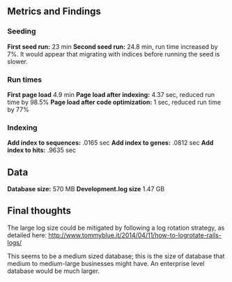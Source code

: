 ## Metrics and Findings

### Seeding
**First seed run:** 23 min
**Second seed run:** 24.8 min, run time increased by 7%. It would appear that migrating with indices before running the seed is slower.

### Run times
**First page load** 4.9 min
**Page load after indexing:** 4.37 sec, reduced run time by 98.5%
**Page load after code optimization:** 1 sec, reduced run time by 77%

### Indexing
**Add index to sequences:** .0165 sec
**Add index to genes:** .0812 sec
**Add index to hits:** .9635 sec

## Data
**Database size:** 570 MB
**Development.log size** 1.47 GB

## Final thoughts
The large log size could be mitigated by following a log rotation strategy, as detailed here:
http://www.tommyblue.it/2014/04/11/how-to-logrotate-rails-logs/

This seems to be a medium sized database; this is the size of database that medium to medium-large businesses might have. An enterprise level database would be much larger.
